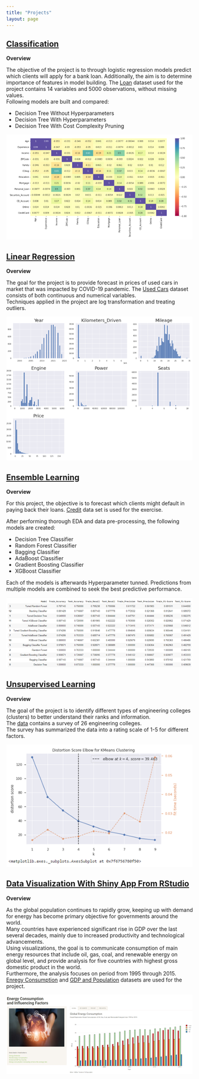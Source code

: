 ```yaml
---
title: "Projects"
layout: page
---
```





## [Classification](https://github.com/hajdekd/Data-Science-Projects/blob/main/Dalibor_Hajdek_Classification_Labipynb.ipynb)
 
 
 **Overview**
 
The objective of the project is to through logistic regression models predict which clients will apply for a bank loan. Additionally, the aim is to determine importance of features in model building. The [Loan](https://github.com/hajdekd/Data-Science-Projects/blob/main/Loan_dataset.csv) dataset used for the project contains 14 variables and 5000 observations, without missing values.  
Following models are built and compared: 

* Decision Tree Without Hyperparameters
* Decision Tree With Hyperparameters
* Decision Tree With Cost Complexity Pruning 

![](/Images/classification.PNG)     




## [Linear Regression](https://github.com/hajdekd/Data-Science-Projects/blob/main/Dalibor_Hajdek_Linear_Regression_Assignment.ipynb)

**Overview**

The goal for the project is to provide forecast in prices of used cars in market that was impacted by COVID-19 pandemic. 
The [Used Cars](https://github.com/hajdekd/Data-Science-Projects/blob/main/UsedCars.csv) dataset consists of both continuous and numerical variables.  
Techniques applied in the project are log transformation and treating outliers.    

![](/Images/linear_regression.PNG)     

## [Ensemble Learning](https://github.com/hajdekd/Data-Science-Projects/blob/main/Dalibor_Hajdek_Ensemble_Lab.ipynb)

**Overview**

For this project, the objective is to forecast which clients might default in paying back their loans. 
[Credit](https://github.com/hajdekd/Data-Science-Projects/blob/main/credit.csv) data set is used for the exercise.   

After performing thorough EDA and data pre-processing, the following models are created:
* Decision Tree Classifier
* Random Forest Classifier
* Bagging Classifier
* AdaBoost Classifier
* Gradient Boosting Classifier
* XGBoost Classifier  

Each of the models is afterwards Hyperparameter tunned. 
Predictions from multiple models are combined to seek the best predictive performance.

![](/Images/ensemble.PNG) 



## [Unsupervised Learning](https://github.com/hajdekd/Data-Science-Projects/blob/main/Dalibor_Hajdek_Unsupervised_ML_Clustering_Lab.ipynb)

**Overview**

The goal of the project is to identify different types of engineering colleges (clusters) to better understand their ranks and information.  
The [data](https://github.com/hajdekd/Data-Science-Projects/blob/main/colleges_dataset.xlsx) contains a survey of 26 engineering colleges.  
The survey has summarized the data into a rating scale of 1-5 for different factors. 

![](/Images/Unsupervised.PNG) 


## [Data Visualization With Shiny App From RStudio](https://github.com/hajdekd/Data-Science-Projects/blob/main/Dalibor_Hajdek_Energy_Consumption.R)

**Overview**

As the global population continues to rapidly grow, keeping up with demand for energy has become primary objective for governments around the world.  
Many countries have experienced significant rise in GDP over the last several decades, mainly due to increased productivity and technological advancements.  
Using visualizations, the goal is to communicate consumption of main energy resources that include oil, gas, coal, and renewable energy on global level, and provide analysis for five countries with highest gross domestic product in the world.  
Furthermore, the analysis focuses on period from 1995 through 2015.  
[Enregy Consumption](https://github.com/hajdekd/Data-Science-Projects/blob/main/Energy.Consumption.csv) and [GDP and Population](https://github.com/hajdekd/Data-Science-Projects/blob/main/GDP.and.Population.csv) datasets are used for the project.

![](/Images/Shiny.PNG) 





